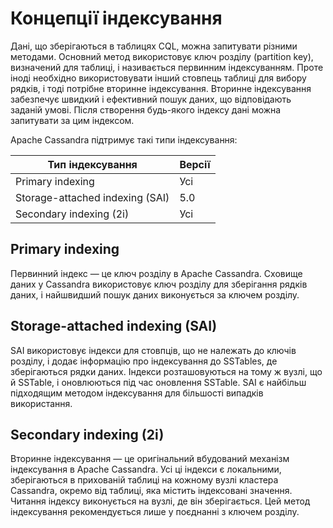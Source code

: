 # Концепції індексування

Дані, що зберігаються в таблицях CQL, можна запитувати різними методами. Основний метод використовує ключ розділу (partition key), визначений для таблиці, і називається первинним індексуванням. Проте іноді необхідно використовувати інший стовпець таблиці для вибору рядків, і тоді потрібне вторинне індексування. Вторинне індексування забезпечує швидкий і ефективний пошук даних, що відповідають заданій умові. Після створення будь-якого індексу дані можна запитувати за цим індексом.

Apache Cassandra підтримує такі типи індексування:

| Тип індексування |	Версії
|-|-|
| Primary indexing |	Усі
| Storage-attached indexing (SAI) |	5.0
| Secondary indexing (2i) |	Усі

## Primary indexing
Первинний індекс — це ключ розділу в Apache Cassandra. Сховище даних у Cassandra використовує ключ розділу для зберігання рядків даних, і найшвидший пошук даних виконується за ключем розділу.

## Storage-attached indexing (SAI)
SAI використовує індекси для стовпців, що не належать до ключів розділу, і додає інформацію про індексування до SSTables, де зберігаються рядки даних. Індекси розташовуються на тому ж вузлі, що й SSTable, і оновлюються під час оновлення SSTable. SAI є найбільш підходящим методом індексування для більшості випадків використання.

## Secondary indexing (2i)
Вторинне індексування — це оригінальний вбудований механізм індексування в Apache Cassandra. Усі ці індекси є локальними, зберігаються в прихованій таблиці на кожному вузлі кластера Cassandra, окремо від таблиці, яка містить індексовані значення. Читання індексу виконується на вузлі, де він зберігається. Цей метод індексування рекомендується лише у поєднанні з ключем розділу.
